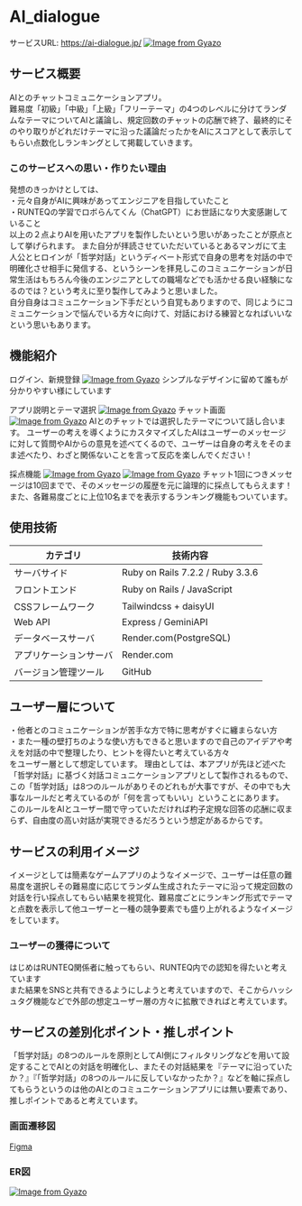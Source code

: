 # AI_dialogue
サービスURL: https://ai-dialogue.jp/
[![Image from Gyazo](https://i.gyazo.com/fd8cb1f5174fed0c8b55d2407eab2c1b.png)](https://gyazo.com/fd8cb1f5174fed0c8b55d2407eab2c1b)
## サービス概要
AIとのチャットコミュニケーションアプリ。  
難易度「初級」「中級」「上級」「フリーテーマ」の4つのレベルに分けてランダムなテーマについてAIと議論し、規定回数のチャットの応酬で終了、最終的にそのやり取りがどれだけテーマに沿った議論だったかをAIにスコアとして表示してもらい点数化しランキングとして掲載していきます。
### このサービスへの思い・作りたい理由
発想のきっかけとしては、  
・元々自身がAIに興味があってエンジニアを目指していたこと  
・RUNTEQの学習でロボらんてくん（ChatGPT）にお世話になり大変感謝していること  
以上の２点よりAIを用いたアプリを製作したいという思いがあったことが原点として挙げられます。 
また自分が拝読させていただいているとあるマンガにて主人公とヒロインが「哲学対話」というディベート形式で自身の思考を対話の中で明確化させ相手に発信する、というシーンを拝見しこのコミュニケーションが日常生活はもちろん今後のエンジニアとしての職場などでも活かせる良い経験になるのでは？という考えに至り製作してみようと思いました。  
自分自身はコミュニケーション下手だという自覚もありますので、同じようにコミュニケーションで悩んでいる方々に向けて、対話における練習となればいいなという思いもあります。
## 機能紹介
ログイン、新規登録
[![Image from Gyazo](https://i.gyazo.com/895accd0e3b9b9fdd711f117f0d0503c.png)](https://gyazo.com/895accd0e3b9b9fdd711f117f0d0503c)
シンプルなデザインに留めて誰もが分かりやすい様にしています

アプリ説明とテーマ選択
[![Image from Gyazo](https://i.gyazo.com/2a38b2dbcbf3125166ce802b65f1b611.png)](https://gyazo.com/2a38b2dbcbf3125166ce802b65f1b611)
チャット画面
[![Image from Gyazo](https://i.gyazo.com/7043aaafef36220c1c270031160602b3.png)](https://gyazo.com/7043aaafef36220c1c270031160602b3)
AIとのチャットでは選択したテーマについて話し合います。
ユーザーの考えを導くようにカスタマイズしたAIはユーザーのメッセージに対して質問やAIからの意見を述べてくるので、ユーザーは自身の考えをそのまま述べたり、わざと関係ないことを言って反応を楽しんでください！

採点機能
[![Image from Gyazo](https://i.gyazo.com/b955bbf27e6310532da7491fcd8559e2.png)](https://gyazo.com/b955bbf27e6310532da7491fcd8559e2)
[![Image from Gyazo](https://i.gyazo.com/847249840a88c93333d65be4b0e5ebcf.png)](https://gyazo.com/847249840a88c93333d65be4b0e5ebcf)
チャット1回につきメッセージは10回までで、そのメッセージの履歴を元に論理的に採点してもらえます！
また、各難易度ごとに上位10名までを表示するランキング機能もついています。

## 使用技術
| カテゴリ | 技術内容 |
| --- | --- |
| サーバサイド         | Ruby on Rails 7.2.2 / Ruby 3.3.6|
| フロントエンド       | Ruby on Rails / JavaScript      |
| CSSフレームワーク    | Tailwindcss + daisyUI           |
| Web API             | Express / GeminiAPI             |
| データベースサーバ    | Render.com(PostgreSQL)          |
| アプリケーションサーバ | Render.com                     |
| バージョン管理ツール  | GitHub                          |

## ユーザー層について
・他者とのコミュニケーションが苦手な方で特に思考がすぐに纏まらない方  
・また一種の壁打ちのような使い方もできると思いますので自己のアイデアや考えを対話の中で整理したり、ヒントを得たいと考えている方々  
をユーザー層として想定しています。
理由としては、本アプリが先ほど述べた「哲学対話」に基づく対話コミュニケーションアプリとして製作されるもので、この「哲学対話」は8つのルールがありそのどれもが大事ですが、その中でも大事なルールだと考えているのが「何を言ってもいい」ということにあります。  
このルールをAIとユーザー間で守っていただければ杓子定規な回答の応酬に収まらず、自由度の高い対話が実現できるだろうという想定があるからです。
## サービスの利用イメージ
イメージとしては簡素なゲームアプリのようなイメージで、ユーザーは任意の難易度を選択しその難易度に応じてランダム生成されたテーマに沿って規定回数の対話を行い採点してもらい結果を視覚化、難易度ごとにランキング形式でテーマと点数を表示して他ユーザーと一種の競争要素でも盛り上がれるようなイメージをしています。
### ユーザーの獲得について
はじめはRUNTEQ関係者に触ってもらい、RUNTEQ内での認知を得たいと考えています  
また結果をSNSと共有できるようにしようと考えていますので、そこからハッシュタグ機能などで外部の想定ユーザー層の方々に拡散できればと考えています。
## サービスの差別化ポイント・推しポイント
「哲学対話」の8つのルールを原則としてAI側にフィルタリングなどを用いて設定することでAIとの対話を明確化し、またその対話結果を『テーマに沿っていたか？』『「哲学対話」の8つのルールに反していなかったか？』などを軸に採点してもらうというのは他のAIとのコミュニケーションアプリには無い要素であり、推しポイントであると考えています。

### 画面遷移図
[Figma](https://www.figma.com/design/vyfELEbCh4mGzufeNAEG8P/%E7%94%BB%E9%9D%A2%E9%81%B7%E7%A7%BB%E5%9B%B3?node-id=0-1&t=feQaIUnSu9qImhG0-1)

### ER図
[![Image from Gyazo](https://i.gyazo.com/0060c7548d92a7fdf168868807496885.png)](https://gyazo.com/0060c7548d92a7fdf168868807496885)